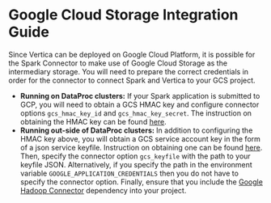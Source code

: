 # Google Cloud Storage Integration Guide

Since Vertica can be deployed on Google Cloud Platform, it is possible for the Spark Connector to make use of Google Cloud Storage as the intermediary storage. 
You will need to prepare the correct credentials in order for the connector to connect Spark and Vertica to your GCS project.

 * **Running on DataProc clusters:** If your Spark application is submitted to GCP, you will need to obtain a GCS HMAC key and configure connector options `gcs_hmac_key_id` and `gcs_hmac_key_secret`. 
The instruction on obtaining the HMAC key can be found [here](https://cloud.google.com/storage/docs/authentication/managing-hmackeys#create).
 * **Running out-side of DataProc clusters:** In addition to configuring the HMAC key above, you will obtain a GCS service account key in the form of a json service keyfile. Instruction on obtaining one can be found [here](https://cloud.google.com/storage/docs/authentication#generating-a-private-key).
Then, specify the connector option `gcs_keyfile` with the path to your keyfile JSON. Alternatively, if you specify the path in the environment variable `GOOGLE_APPLICATION_CREDENTIALS` then you do not have to specify the connector option. 
Finally, ensure that you include the [Google Hadoop Connector](https://mvnrepository.com/artifact/com.google.cloud.bigdataoss/gcs-connector) dependency into your project.